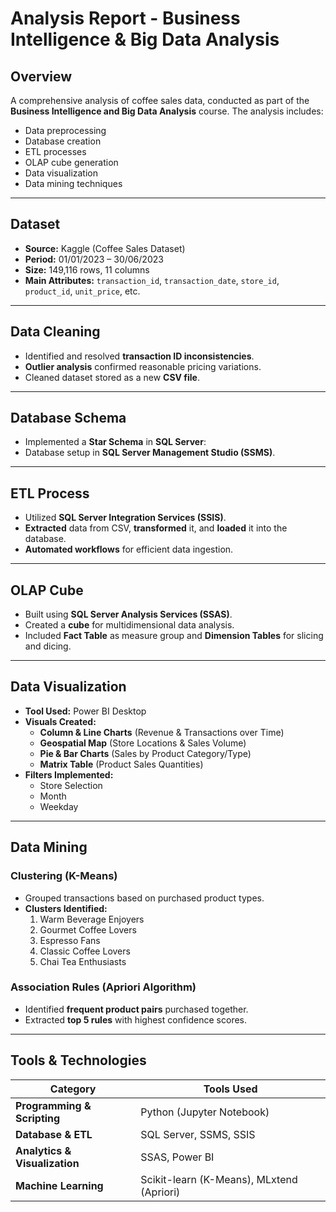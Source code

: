 # Analysis Report - Business Intelligence & Big Data Analysis

## Overview
Α comprehensive analysis of coffee sales data, conducted as part of the **Business Intelligence and Big Data Analysis** course. The analysis includes:
- Data preprocessing
- Database creation
- ETL processes
- OLAP cube generation
- Data visualization
- Data mining techniques

---
## Dataset
- **Source:** Kaggle (Coffee Sales Dataset)
- **Period:** 01/01/2023 – 30/06/2023
- **Size:** 149,116 rows, 11 columns
- **Main Attributes:** `transaction_id`, `transaction_date`, `store_id`, `product_id`, `unit_price`, etc.

---
## Data Cleaning
- Identified and resolved **transaction ID inconsistencies**.
- **Outlier analysis** confirmed reasonable pricing variations.
- Cleaned dataset stored as a new **CSV file**.

---
## Database Schema
- Implemented a **Star Schema** in **SQL Server**:
- Database setup in **SQL Server Management Studio (SSMS)**.

---
## ETL Process
- Utilized **SQL Server Integration Services (SSIS)**.
- **Extracted** data from CSV, **transformed** it, and **loaded** it into the database.
- **Automated workflows** for efficient data ingestion.

---
## OLAP Cube
- Built using **SQL Server Analysis Services (SSAS)**.
- Created a **cube** for multidimensional data analysis.
- Included **Fact Table** as measure group and **Dimension Tables** for slicing and dicing.

---
## Data Visualization
- **Tool Used:** Power BI Desktop
- **Visuals Created:**
  - **Column & Line Charts** (Revenue & Transactions over Time)
  - **Geospatial Map** (Store Locations & Sales Volume)
  - **Pie & Bar Charts** (Sales by Product Category/Type)
  - **Matrix Table** (Product Sales Quantities)
- **Filters Implemented:**
  - Store Selection
  - Month
  - Weekday

---
## Data Mining
### Clustering (K-Means)
- Grouped transactions based on purchased product types.
- **Clusters Identified:**
  1. Warm Beverage Enjoyers
  2. Gourmet Coffee Lovers
  3. Espresso Fans
  4. Classic Coffee Lovers
  5. Chai Tea Enthusiasts

### Association Rules (Apriori Algorithm)
- Identified **frequent product pairs** purchased together.
- Extracted **top 5 rules** with highest confidence scores.

---
## Tools & Technologies
| Category         | Tools Used |
|-----------------|------------|
| **Programming & Scripting** | Python (Jupyter Notebook) |
| **Database & ETL** | SQL Server, SSMS, SSIS |
| **Analytics & Visualization** | SSAS, Power BI |
| **Machine Learning** | Scikit-learn (K-Means), MLxtend (Apriori) |
